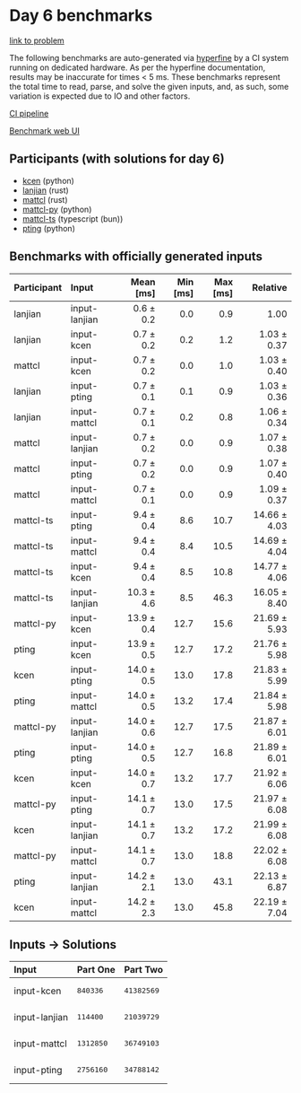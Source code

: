 # Day 6 benchmarks

[link to problem](https://adventofcode.com/2023/day/6)

The following benchmarks are auto-generated via
[hyperfine](https://github.com/sharkdp/hyperfine) by a CI system running on
dedicated hardware. As per the hyperfine documentation, results may be
inaccurate for times < 5 ms. These benchmarks represent the total time to read,
parse, and solve the given inputs, and, as such, some variation is expected due
to IO and other factors.

[CI pipeline](http://ci.papercode.net:8080/teams/main/pipelines/aoc2023)

[Benchmark web UI](https://aoc.ancalagon.black)


## Participants (with solutions for day 6)

- [kcen](https://github.com/kcen/aoc2023) (python)
- [lanjian](https://github.com/lanjian/aoc-2023) (rust)
- [mattcl](https://github.com/mattcl/aoc2023) (rust)
- [mattcl-py](https://github.com/mattcl/aoc2023-py) (python)
- [mattcl-ts](https://github.com/mattcl/aoc2023-js) (typescript (bun))
- [pting](https://github.com/pting/aoc2023) (python)


## Benchmarks with officially generated inputs

| Participant | Input | Mean [ms] | Min [ms] | Max [ms] | Relative |
|:---|:---|---:|---:|---:|---:|
| lanjian | input-lanjian | 0.6 ± 0.2 | 0.0 | 0.9 | 1.00 |
| lanjian | input-kcen | 0.7 ± 0.2 | 0.2 | 1.2 | 1.03 ± 0.37 |
| mattcl | input-kcen | 0.7 ± 0.2 | 0.0 | 1.0 | 1.03 ± 0.40 |
| lanjian | input-pting | 0.7 ± 0.1 | 0.1 | 0.9 | 1.03 ± 0.36 |
| lanjian | input-mattcl | 0.7 ± 0.1 | 0.2 | 0.8 | 1.06 ± 0.34 |
| mattcl | input-lanjian | 0.7 ± 0.2 | 0.0 | 0.9 | 1.07 ± 0.38 |
| mattcl | input-pting | 0.7 ± 0.2 | 0.0 | 0.9 | 1.07 ± 0.40 |
| mattcl | input-mattcl | 0.7 ± 0.1 | 0.0 | 0.9 | 1.09 ± 0.37 |
| mattcl-ts | input-pting | 9.4 ± 0.4 | 8.6 | 10.7 | 14.66 ± 4.03 |
| mattcl-ts | input-mattcl | 9.4 ± 0.4 | 8.4 | 10.5 | 14.69 ± 4.04 |
| mattcl-ts | input-kcen | 9.4 ± 0.4 | 8.5 | 10.8 | 14.77 ± 4.06 |
| mattcl-ts | input-lanjian | 10.3 ± 4.6 | 8.5 | 46.3 | 16.05 ± 8.40 |
| mattcl-py | input-kcen | 13.9 ± 0.4 | 12.7 | 15.6 | 21.69 ± 5.93 |
| pting | input-kcen | 13.9 ± 0.5 | 12.7 | 17.2 | 21.76 ± 5.98 |
| kcen | input-pting | 14.0 ± 0.5 | 13.0 | 17.8 | 21.83 ± 5.99 |
| pting | input-mattcl | 14.0 ± 0.5 | 13.2 | 17.4 | 21.84 ± 5.98 |
| mattcl-py | input-lanjian | 14.0 ± 0.6 | 12.7 | 17.5 | 21.87 ± 6.01 |
| pting | input-pting | 14.0 ± 0.5 | 12.7 | 16.8 | 21.89 ± 6.01 |
| kcen | input-kcen | 14.0 ± 0.7 | 13.2 | 17.7 | 21.92 ± 6.06 |
| mattcl-py | input-pting | 14.1 ± 0.7 | 13.0 | 17.5 | 21.97 ± 6.08 |
| kcen | input-lanjian | 14.1 ± 0.7 | 13.2 | 17.2 | 21.99 ± 6.08 |
| mattcl-py | input-mattcl | 14.1 ± 0.7 | 13.0 | 18.8 | 22.02 ± 6.08 |
| pting | input-lanjian | 14.2 ± 2.1 | 13.0 | 43.1 | 22.13 ± 6.87 |
| kcen | input-mattcl | 14.2 ± 2.3 | 13.0 | 45.8 | 22.19 ± 7.04 |


## Inputs -> Solutions

| Input | Part One | Part Two |
|:---|:---|:---|
|input-kcen|<pre>840336</pre>|<pre>41382569</pre>|
|input-lanjian|<pre>114400</pre>|<pre>21039729</pre>|
|input-mattcl|<pre>1312850</pre>|<pre>36749103</pre>|
|input-pting|<pre>2756160</pre>|<pre>34788142</pre>|